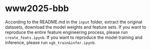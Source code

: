 # www2025-bbb

According to the README.md in the `input` folder, extract the original datasets, download the model weights and feature sets. If you want to reproduce the entire feature engineering process, please run `create_feats.ipynb`. If you want to reproduce the model training and inference, please run `xgb_train&infer.ipynb`.